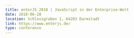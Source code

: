 ```yaml
---
title: enterJS 2018 | JavaScript in der Enterprise-Welt 
date: 2018-06-20
location: Schlossgraben 1, 64283 Darmstadt
link: https://www.enterjs.de/
type: conference
---
```

